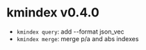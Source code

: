 # kmindex v0.4.0

* `kmindex query`: add --format json_vec
* `kmindex merge`: merge p/a and abs indexes

